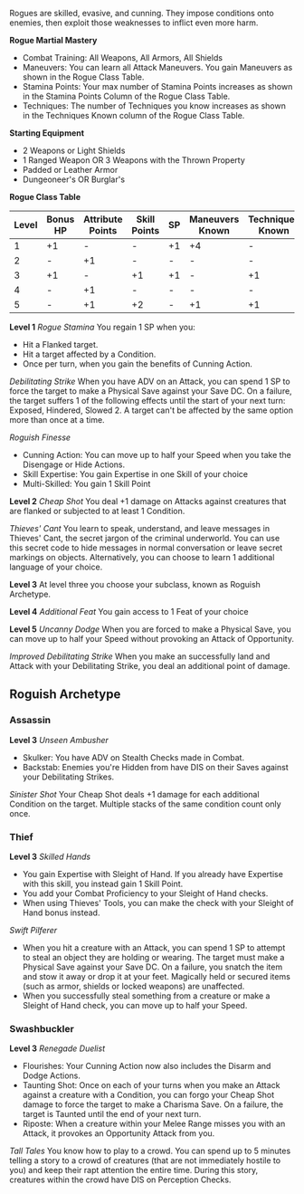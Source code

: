 Rogues are skilled, evasive, and cunning. They impose conditions onto enemies, then exploit those weaknesses to inflict even more harm.

**Rogue Martial Mastery**
- Combat Training: All Weapons, All Armors, All Shields
- Maneuvers: You can learn all Attack Maneuvers. You gain Maneuvers as shown in the Rogue Class Table.
- Stamina Points: Your max number of Stamina Points increases as shown in the Stamina Points Column of the Rogue Class Table.
- Techniques: The number of Techniques you know increases as shown in the Techniques Known column of the Rogue Class Table.

**Starting Equipment**
- 2 Weapons or Light Shields
- 1 Ranged Weapon OR 3 Weapons with the Thrown Property
- Padded or Leather Armor
- Dungeoneer's OR Burglar's

**Rogue Class Table**

| Level | Bonus HP | Attribute Points | Skill Points | SP  | Maneuvers Known | Techniques Known |
| ----- | -------- | ---------------- | ------------ | --- | --------------- | ---------------- |
| 1     | +1       | -                | -            | +1  | +4              | -                |
| 2     | -        | +1               | -            | -   | -               | -                |
| 3     | +1       | -                | +1           | +1  | -               | +1               |
| 4     | -        | +1               | -            | -   | -               | -                |
| 5     | -        | +1               | +2           | -   | +1              | +1               |

**Level 1**
*Rogue Stamina*
You regain 1 SP when you:
- Hit a Flanked target.
- Hit a target affected by a Condition.
- Once per turn, when you gain the benefits of Cunning Action.

*Debilitating Strike*
When you have ADV on an Attack, you can spend 1 SP to force the target to make a Physical Save against your Save DC. On a failure, the target suffers 1 of the following effects until the start of your next turn: Exposed, Hindered, Slowed 2. A target can't be affected by the same option more than once at a time.

*Roguish Finesse*
- Cunning Action: You can move up to half your Speed when you take the Disengage or Hide Actions. 
- Skill Expertise: You gain Expertise in one Skill of your choice
- Multi-Skilled: You gain 1 Skill Point


**Level 2**
*Cheap Shot*
You deal +1 damage on Attacks against creatures that are flanked or subjected to at least 1 Condition. 

*Thieves' Cant*
You learn to speak, understand, and leave messages in Thieves' Cant, the secret jargon of the criminal underworld. You can use this secret code to hide messages in normal conversation or leave secret markings on objects. Alternatively, you can choose to learn 1 additional language of your choice. 

**Level 3**
At level three you choose your subclass, known as Roguish Archetype. 

**Level 4**
*Additional Feat*
You gain access to 1 Feat of your choice

**Level 5**
*Uncanny Dodge*
When you are forced to make a Physical Save, you can move up to half your Speed without provoking an Attack of Opportunity.

*Improved Debilitating Strike*
When you make an successfully land and Attack with your Debilitating Strike, you deal an additional point of damage.  

## Roguish Archetype
### Assassin
**Level 3**
*Unseen Ambusher*
- Skulker: You have ADV on Stealth Checks made in Combat.
- Backstab: Enemies you're Hidden from have DIS on their Saves against your Debilitating Strikes.

*Sinister Shot*
Your Cheap Shot deals +1 damage for each additional Condition on the target. Multiple stacks of the same condition count only once.

### Thief
**Level 3**
*Skilled Hands*
- You gain Expertise with Sleight of Hand. If you already have Expertise with this skill, you instead gain 1 Skill Point.
- You add your Combat Proficiency to your Sleight of Hand checks.
- When using Thieves' Tools, you can make the check with your Sleight of Hand bonus instead. 

*Swift Pilferer*
-  When you hit a creature with an Attack, you can spend 1 SP to attempt to steal an object they are holding or wearing. The target must make a Physical Save against your Save DC. On a failure, you snatch the item and stow it away or drop it at your feet. Magically held or secured items (such as armor, shields or locked weapons) are unaffected.
- When you successfully steal something from a creature or make a Sleight of Hand check, you can move up to half your Speed. 

### Swashbuckler 
**Level 3**
*Renegade Duelist*
- Flourishes: Your Cunning Action now also includes the Disarm and Dodge Actions.
- Taunting Shot: Once on each of your turns when you make an Attack against a creature with a Condition, you can forgo your Cheap Shot damage to force the target to make a Charisma Save. On a failure, the target is Taunted until the end of your next turn.
- Riposte: When a creature within your Melee Range misses you with an Attack, it provokes an Opportunity Attack from you.

*Tall Tales*
You know how to play to a crowd. You can spend up to 5 minutes telling a story to a crowd of creatures (that are not immediately hostile to you) and keep their rapt attention the entire time. During this story, creatures within the crowd have DIS on Perception Checks.